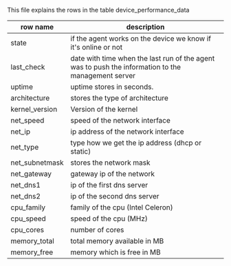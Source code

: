 This file explains the rows in the table device_performance_data

| row name	| description	|
| ------------- | ------------- |
| state		| if the agent works on the device we know if it's online or not	|
| last_check	| date with time when the last run of the agent was to push the information to the management server	|
| uptime	| uptime stores in seconds.	|
| architecture	| stores the type of architecture	|
| kernel_version	| Version of the kernel	|
| net_speed	| speed of the network interface	|
| net_ip	| ip address of the network interface	|
| net_type	| type how we get the ip address (dhcp or static)	|
| net_subnetmask	| stores the network mask	|
| net_gateway	| gateway ip of the network	|
| net_dns1	| ip of the first dns server	|
| net_dns2	| ip of the second dns server	|
| cpu_family	| family of the cpu (Intel Celeron)	|
| cpu_speed	| speed of the cpu (MHz)	|
| cpu_cores	| number of cores	|
| memory_total	| total memory available in MB	|
| memory_free	| memory which is free in MB	|
